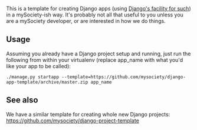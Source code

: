 This is a template for creating Django apps (using [Django's facility for
such](https://docs.djangoproject.com/en/1.9/ref/django-admin/#cmdoption-startapp--template))
in a mySociety-ish way. It's probably not all that useful to you unless you
are a mySociety developer, or are interested in how we do things.

Usage
-----
Assuming you already have a Django project setup and running, just run the
following from within your virtualenv (replace app_name with what you'd like
your app to be called):

    ./manage.py startapp --template=https://github.com/mysociety/django-app-template/archive/master.zip app_name

See also
--------
We have a similar template for creating whole new Django projects:
https://github.com/mysociety/django-project-template

